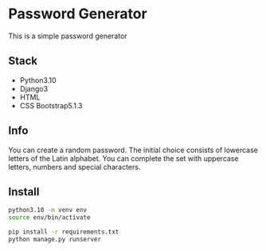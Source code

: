 # Password Generator

This is a simple password generator

## Stack

* Python3.10
* Django3
* HTML
* CSS Bootstrap5.1.3

## Info

You can create a random password. 
The initial choice consists of lowercase letters of the Latin alphabet. 
You can complete the set with uppercase letters, numbers and special characters.

## Install

```bash
python3.10 -m venv env
source env/bin/activate

pip install -r requirements.txt
python manage.py runserver
```